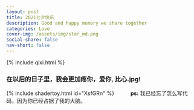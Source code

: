 ```yaml
---
layout: post
title: 2021七夕快乐
description: Good and happy memory we share together
categories: Love
cover-img: /assets/img/star_md.png
social-share: false
nav-short: false
---
```


{% include qixi.html %}

### 在以后的日子里，我会更加疼你，爱你, 比心.jpg!
{% include shadertoy.html id="XsfGRn" %} 
&nbsp;
&nbsp;
&nbsp;
&nbsp;
&nbsp;
**ps:** 我已经忘了怎么写代码，因为你已经占据了我的大脑。


